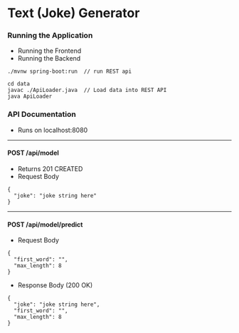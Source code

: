 # Text (Joke) Generator

### Running the Application
* Running the Frontend
* Running the Backend
```
./mvnw spring-boot:run  // run REST api

cd data
javac ./ApiLoader.java  // Load data into REST API
java ApiLoader
```

### API Documentation 
* Runs on localhost:8080
---
#### POST /api/model
* Returns 201 CREATED
* Request Body
```
{
  "joke": "joke string here"
}
```
---
#### POST /api/model/predict
* Request Body
```
{
  "first_word": "",
  "max_length": 8
}
```
* Response Body (200 OK)
```
{
  "joke": "joke string here",
  "first_word": "",
  "max_length": 8
}
```